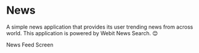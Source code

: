 # News
A simple news application that provides its user trending news from across world. This application is powered by Webit News Search. 😊

News Feed Screen
